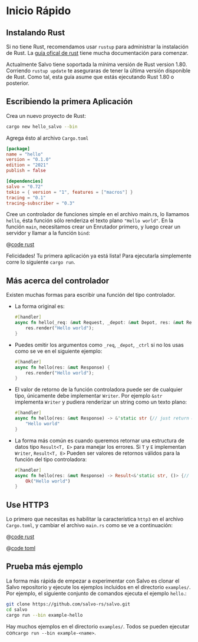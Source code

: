 # Inicio Rápido

## Instalando Rust

Si no tiene Rust, recomendamos usar `rustup` para administrar la instalación de Rust. La [guía ofical de rust](https://doc.rust-lang.org/book/ch01-01-installation.html) tiene mucha documentación para comenzar.

Actualmente Salvo tiene soportada la mínima versión de Rust version 1.80. Corriendo `rustup update` te aseguraras de tener la última versión disponible de Rust. Como tal, esta guía asume que estás ejecutando Rust 1.80 o posterior.

## Escribiendo la primera Aplicación

Crea un nuevo proyecto de Rust:

```bash
cargo new hello_salvo --bin
```

Agrega ésto al archivo `Cargo.toml`

```toml
[package]
name = "hello"
version = "0.1.0"
edition = "2021"
publish = false

[dependencies]
salvo = "0.72"
tokio = { version = "1", features = ["macros"] }
tracing = "0.1"
tracing-subscriber = "0.3"
```

Cree un controlador de funciones simple en el archivo main.rs, lo llamamos `hello`, ésta función sólo renderiza el texto plano `"Hello world"`. En la función `main`, necesitamos crear un Enrutador primero, y luego crear un servidor y llamar a la función `bind`:

@[code rust](../../../codes/hello/src/main.rs)

Felicidades! Tu primera aplicación ya está lista! Para ejecutarla simplemente corre lo siguiente `cargo run`.

## Más acerca del controlador

Existen muchas formas para escribir una función del tipo controlador.

- La forma original es:

    ```rust
    #[handler]
    async fn hello(_req: &mut Request, _depot: &mut Depot, res: &mut Response, _ctrl: &mut FlowCtrl) {
        res.render("Hello world");
    }
    ```

- Puedes omitir los argumentos como `_req`, `_depot`, `_ctrl` si no los usas como se ve en el siguiente ejemplo:

    ```rust
    #[handler]
    async fn hello(res: &mut Response) {
        res.render("Hello world");
    }
    ```

- El valor de retorno de la función controladora puede ser de cualquier tipo, únicamente debe implementar `Writer`. Por ejemplo `&str` implementa `Writer` y pudiera renderizar un string como un texto plano:

    ```rust
    #[handler]
    async fn hello(res: &mut Response) -> &'static str {// just return &str
        "Hello world"
    }
    ```

- La forma más común es cuando queremos retornar una estructura de datos tipo `Result<T, E>` para manejar los errores. Si `T` y `E` implementan `Writer`, `Result<T, E>` Pueden ser valores de retornos válidos para la función del tipo controladora:

    ```rust
    #[handler]
    async fn hello(res: &mut Response) -> Result<&'static str, ()> {// return Result
        Ok("Hello world")
    }
    ```

## Use HTTP3

Lo primero que necesitas es habilitar la característica `http3` en el archivo `Cargo.toml`, y cambiar el archivo `main.rs` como se ve a continuación:

<CodeGroup>
  <CodeGroupItem title="main.rs" active>

@[code rust](../../../codes/hello-h3/src/main.rs)

  </CodeGroupItem>
  <CodeGroupItem title="Cargo.toml">

@[code toml](../../../codes/hello-h3/Cargo.toml)

  </CodeGroupItem>
</CodeGroup>

## Prueba más ejemplo

La forma más rápida de empezar a experimentar con Salvo es clonar el
Salvo repositorio y ejecute los ejemplos incluidos en el directorio `examples/`.
Por ejemplo, el siguiente conjunto de comandos ejecuta el ejemplo `hello`.:

```sh
git clone https://github.com/salvo-rs/salvo.git
cd salvo
cargo run --bin example-hello
```

Hay muchos ejemplos en el directorio `examples/`. Todos se pueden ejecutar con`cargo run --bin example-<name>`.
